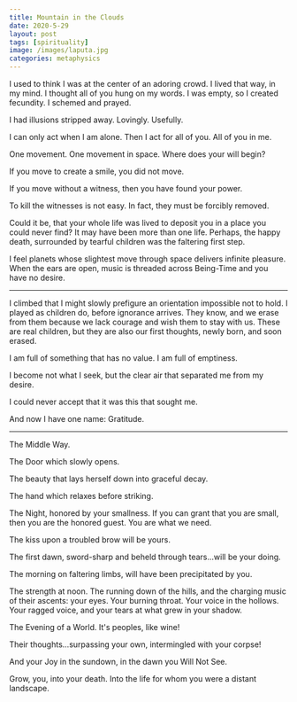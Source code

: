 ```yaml
---
title: Mountain in the Clouds
date: 2020-5-29
layout: post
tags: [spirituality]
image: /images/laputa.jpg
categories: metaphysics
---
```


I used to think I was at the center of an adoring crowd. I lived that way,
in my mind. I thought all of you hung on my words. I was empty, so I created
fecundity. I schemed and prayed.

I had illusions stripped away. Lovingly. Usefully.

I can only act when I am alone. Then I act for all of you. All of you in me.

One movement. One movement in space. Where does your will begin?

If you move to create a smile, you did not move.

If you move without a witness, then you have found your power.

To kill the witnesses is not easy. In fact, they must be forcibly removed.

Could it be, that your whole life was lived to deposit you in a place you
could never find? It may have been more than one life. Perhaps, the happy
death, surrounded by tearful children was the faltering first step.

I feel planets whose slightest move through space delivers infinite pleasure.
When the ears are open, music is threaded across Being-Time and you have
no desire.

---

I climbed that I might slowly prefigure an orientation impossible not to hold.
I played as children do, before ignorance arrives. They know, and we
erase from them because we lack courage and wish them to stay with us.
These are real children, but they are also our first thoughts, newly born,
and soon erased.

I am full of something that has no value. I am full of emptiness.

I become not what I seek, but the clear air that separated me from my desire.

I could never accept that it was this that sought me.

And now I have one name: Gratitude.

----

The Middle Way.

The Door which slowly opens.

The beauty that lays herself down into graceful decay.

The hand which relaxes before striking.

The Night, honored by your smallness. If you can grant that you are small, then
you are the honored guest. You are what we need.

The kiss upon a troubled brow will be yours.

The first dawn, sword-sharp and beheld through tears...will be your doing.

The morning on faltering limbs, will have been precipitated by you.

The strength at noon. The running down of the hills, and the charging music of their ascents: your eyes. Your burning throat.
Your voice in the hollows. Your ragged voice, and your tears at what grew in your shadow.

The Evening of a World. It's peoples, like wine!

Their thoughts...surpassing your own, intermingled with your corpse!

And your Joy in the sundown, in the dawn you Will Not See.

Grow, you, into your death. Into the life for whom you were a distant landscape.


